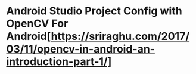 # Android Studio Project Config with OpenCV For Android[https://sriraghu.com/2017/03/11/opencv-in-android-an-introduction-part-1/] 
